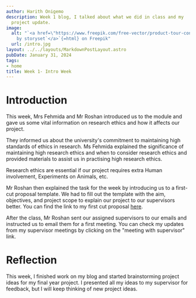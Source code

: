 ```yaml
---
author: Harith Onigemo
description: Week 1 blog, I talked about what we did in class and my
  project update.
image:
  alt: "`<a href=\"https://www.freepik.com/free-vector/product-tour-concept-illustration_7118383.htm#query=Intro&position=22&from_view=search&track=sph&uuid=a8e5ff6e-cc10-40ab-9de9-3e52b6fba6e3\">`{=html}Image
    by storyset`</a>`{=html} on Freepik"
  url: /intro.jpg
layout: ../../layouts/MarkdownPostLayout.astro
pubDate: January 31, 2024
tags:
- home
title: Week 1- Intro Week
---
```


# Introduction

This week, Mrs Fehmida and Mr Roshan introduced us to the module and
gave us some vital information on research ethics and how it affects our
project.

They informed us about the university\'s commitment to maintaining high
standards of ethics in research. Ms Fehmida explained the significance
of maintaining high research ethics and when to consider research ethics
and provided materials to assist us in practising high research ethics.

Research ethics are essential if our project requires extra Human
involvement, Experiments on Animals, etc.

Mr Roshan then explained the task for the week by introducing us to a
first-cut proposal template. We had to fill out the template with the
aim, objectives, and project scope to explain our project to our
supervisors better. You can find the link to my first cut proposal
[here](https://drive.google.com/file/d/1huQcrq7mzp6599PTvF5gqBaeJM935-I6/view?usp=sharing).

After the class, Mr Roshan sent our assigned supervisors to our emails
and instructed us to email them for a first meeting. You can check my
updates from my supervisor meetings by clicking on the "meeting with
supervisor" link.

# Reflection

This week, I finished work on my blog and started brainstorming project
ideas for my final year project. I presented all my ideas to my
supervisor for feedback, but I will keep thinking of new project ideas.
